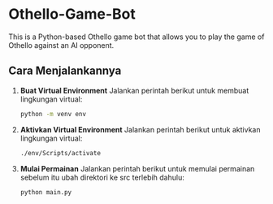 # Othello-Game-Bot

This is a Python-based Othello game bot that allows you to play the game of Othello against an AI opponent.

## Cara Menjalankannya

1. **Buat Virtual Environment**
   Jalankan perintah berikut untuk membuat lingkungan virtual:
   ```bash
   python -m venv env
2. **Aktivkan Virtual Environment**
   Jalankan perintah berikut untuk aktivkan lingkungan virtual:
   ```bash
   ./env/Scripts/activate
3. **Mulai Permainan**
   Jalankan perintah berikut untuk memulai permainan sebelum itu ubah direktori ke src terlebih dahulu:
   ```bash
   python main.py
